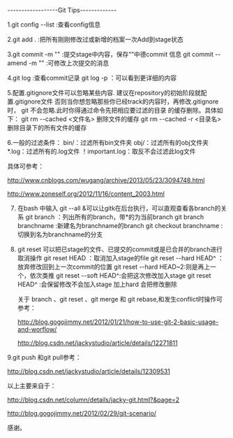 ------------------Git Tips-------------

1.git config --list :查看config信息

2.git add . :把所有刚刚修改过或新增的档案一次Add到stage状态

3.git commit -m "" :提交stage中内容，保存“”中德commit 信息
  git commit --amend -m "" :可修改上次提交的消息

4.git log :查看commit记录
   git log -p ：可以看到更详细的内容
 

5.配置.gitignore文件可以忽略某些内容.
建议在repository的初始阶段就配置.gitignore文件
否则当你想忽略那些你已经track的内容时，再修改.gitignore时，
git 不会忽略.此时你得通过命令先把相应要过滤的目录
的缓存删除。具体如下：
git rm --cached <文件名> 删除文件的缓存
git rm --cached -r <目录名> 删除目录下的所有文件的缓存
 

6.一般的过滤条件：
 bin/：过滤所有bin文件夹
 obj/：过滤所有的obj文件夹
 *.log：过滤所有的.log文件
 ！important.log：取反不会过滤此log文件
 
 具体可参考：
 
 http://www.cnblogs.com/wugang/archive/2013/05/23/3094748.html
 
 http://www.zoneself.org/2012/11/16/content_2003.html

7. 在bash 中输入 git --all &可以让gitk在后台执行，可以直观查看各branch的关系
   git branch ：列出所有的branch，带*的为当前branch
   git branch branchname :新建名为branchname的branch
   git checkout branchname :切换到名为branchname的分支
   
8. git reset 可以把已stage的文件、已提交的commit或是已合并的branch进行取消操作
   git reset HEAD <file> ：取消加入stage的file
   git reset --hard HEAD^ ：放弃修改回到上一次commit的位置
   git reset --hard HEAD~2:则是再上一个，依次类推
   git reset --soft HEAD^:会把这次修改加入stage
   git reset HEAD^ :会保留修改不会加入stage
   加上hard 会把修改删除
   
   关于 branch 、git reset 、git merge 和 git rebase,和发生conflict时操作可参考：

   http://blog.gogojimmy.net/2012/01/21/how-to-use-git-2-basic-usage-and-worflow/

   http://blog.csdn.net/jackystudio/article/details/12271811
   
 9.git push 和git pull参考：
 
 http://blog.csdn.net/jackystudio/article/details/12309531
 


 
 以上主要来自于：
 
 http://blog.csdn.net/column/details/jacky-git.html?&page=2
 
 http://blog.gogojimmy.net/2012/02/29/git-scenario/

 感谢。 
   
   
